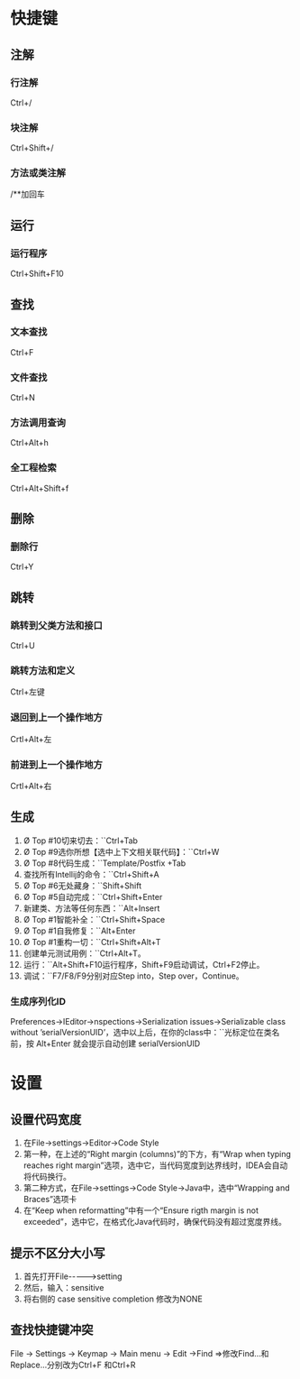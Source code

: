 # 快捷键

## 注解

### 行注解

Ctrl+/

### 块注解

Ctrl+Shift+/

### 方法或类注解

/**加回车

## 运行

### 运行程序

Ctrl+Shift+F10

## 查找

### 文本查找

Ctrl+F

### 文件查找

Ctrl+N

### 方法调用查询

Ctrl+Alt+h

### 全工程检索

Ctrl+Alt+Shift+f

## 删除

### 删除行

Ctrl+Y

## 跳转

### 跳转到父类方法和接口

Ctrl+U

### 跳转方法和定义

Ctrl+左键

### 退回到上一个操作地方

Crtl+Alt+左

### 前进到上一个操作地方

Crtl+Alt+右

## 生成

1. Ø Top #10切来切去：``Ctrl+Tab
2. Ø Top #9选你所想【选中上下文相关联代码】：``Ctrl+W
3. Ø Top #8代码生成：``Template/Postfix +Tab
4. 查找所有Intellij的命令：``Ctrl+Shift+A
5. Ø Top #6无处藏身：``Shift+Shift
6. Ø Top #5自动完成：``Ctrl+Shift+Enter
7. 新建类、方法等任何东西：``Alt+Insert
8. Ø Top #1智能补全：``Ctrl+Shift+Space
9. Ø Top #1自我修复：``Alt+Enter
10. Ø Top #1重构一切：``Ctrl+Shift+Alt+T
11. 创建单元测试用例：``Ctrl+Alt+T。
12. 运行：``Alt+Shift+F10运行程序，Shift+F9启动调试，Ctrl+F2停止。
13. 调试：``F7/F8/F9分别对应Step into，Step over，Continue。

### 生成序列化ID

Preferences->IEditor->nspections->Serialization issues->Serializable class without ’serialVersionUID’，选中以上后，在你的class中：``光标定位在类名前，按 Alt+Enter 就会提示自动创建 serialVersionUID

# 设置

## 设置代码宽度

1. 在File->settings->Editor->Code Style
2. 第一种，在上述的“Right margin (columns)”的下方，有“Wrap when typing reaches right margin”选项，选中它，当代码宽度到达界线时，IDEA会自动将代码换行。
4. 第二种方式，在File->settings->Code Style->Java中，选中“Wrapping and Braces”选项卡
4. 在“Keep when reformatting”中有一个“Ensure rigth margin is not exceeded”，选中它，在格式化Java代码时，确保代码没有超过宽度界线。

## 提示不区分大小写

1. 首先打开File----->setting
2. 然后，输入：sensitive
3. 将右侧的 case sensitive completion 修改为NONE 

## 查找快捷键冲突

File -> Settings -> Keymap -> Main menu -> Edit ->Find =>修改Find...和Replace...分别改为Ctrl+F 和Ctrl+R